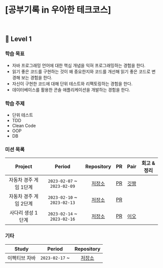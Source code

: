 
# [공부기록 in 우아한 테크코스]


<br>

## 🍏 Level 1

### 학습 목표
- 자바 프로그래밍 언어에 대한 핵심 개념을 익혀 프로그래밍하는 경험을 한다.
- 읽기 좋은 코드를 구현하는 것이 왜 중요한지와 코드를 개선해 읽기 좋은 코드로 변경해 보는 경험을 한다.
- 자신이 구현한 코드에 대해 단위 테스트와 리팩토링하는 경험을 한다.
- 데이터베이스를 활용한 콘솔 애플리케이션을 개발하는 경험을 한다.

### 학습 주제  
- 단위 테스트
- TDD
- Clean Code
- OOP
- DB

### 미션 목록 
| Project | Period | Repository | PR | Pair | 회고 & 정리 |
|:---:|:---:|:---:|:---:|:---:|:---:|
|자동차 경주 게임 1단계|`2023-02-07` ~ `2023-02-09`|[저장소](https://github.com/hectick/java-racingcar/tree/step1)|[PR](https://github.com/woowacourse/java-racingcar/pull/493)|[깃짱](https://github.com/eunkeeee)| |
|자동차 경주 게임 2단계|`2023-02-10` ~ `2023-02-13`|[저장소](https://github.com/hectick/java-racingcar/tree/step2) |[PR](https://github.com/woowacourse/java-racingcar/pull/552)| | |
|사다리 생성 1단계|`2023-02-14` ~ `2023-02-16`|[저장소](https://github.com/hectick/java-ladder/tree/step1) |[PR](https://github.com/woowacourse/java-ladder/pull/122)|[이오](https://github.com/LJW25)| |


### 기타  
| Study | Period | Repository |
|:---:|:---:|:---:|
|이펙티브 자바|`2023-02-17` ~ |[저장소](https://github.com/eunkeeee/2023-effective-java)|

<br>

<br>


<br/>
